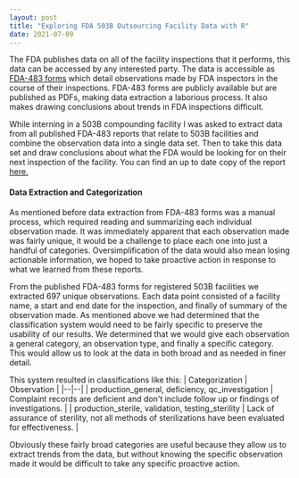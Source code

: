```yaml
---
layout: post
title: "Exploring FDA 503B Outsourcing Facility Data with R"
date: 2021-07-09
---
```


The FDA publishes data on all of the facility inspections that it performs, this data can be accessed by any interested party. The data is accessible as [FDA-483 forms](https://www.fda.gov/drugs/human-drug-compounding/registered-outsourcing-facilities#3) which detail observations made by FDA inspectors in the course of their inspections. FDA-483 forms are publicly available but are published as PDFs, making data extraction a laborious process. It also makes drawing conclusions about trends in FDA inspections difficult. 

While interning in a 503B compounding facility I was asked to extract data from all published FDA-483 reports that relate to 503B facilities and combine the observation data into a single data set. Then to take this data set and draw conclusions about what the FDA would be looking for on their next inspection of the facility. You can find an up to date copy of the report [here.](https://www.mattburns.info/FDA-483.html)

#### Data Extraction and Categorization

As mentioned before data extraction from FDA-483 forms was a manual process, which required reading and summarizing each individual observation made. It was immediately apparent that each observation made was fairly unique, it would be a challenge to place each one into just a handful of categories. Oversimplification of the data would also mean losing actionable information, we hoped to take proactive action in response to what we learned from these reports. 

From the published FDA-483 forms for registered 503B facilities we extracted 697 unique observations. Each data point consisted of a facility name, a start and end date for the inspection, and finally of summary of the observation made. As mentioned above we had determined that the classification system would need to be fairly specific to preserve the usability of our results. We determined that we would give each observation a general category, an observation type, and finally a specific category. This would allow us to look at the data in both broad and as needed in finer detail. 

This system resulted in classifications like this: 
| Categorization | Observation |
|--|--|
| production_general, deficiency, qc_investigation | Complaint records are deficient and don't include follow up or findings of investigations. |
| production_sterile, validation, testing_sterility | Lack of assurance of sterility, not all methods of sterilizations have been evaluated for effectiveness. |

Obviously these fairly broad categories are useful because they allow us to extract trends from the data, but without knowing the specific observation made it would be difficult to take any specific proactive action. 